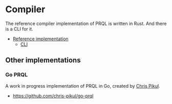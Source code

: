 # Compiler

The reference compiler implementation of PRQL is written in Rust.
And there is a CLI for it.

- [Reference implementation](./rust/README.md)
  - [CLI](./rust/cli.md)

## Other implementations

### Go PRQL

A work in progress implementation of PRQL in Go, created by
[Chris Pikul](https://github.com/chris-pikul).

- <https://github.com/chris-pikul/go-prql>
